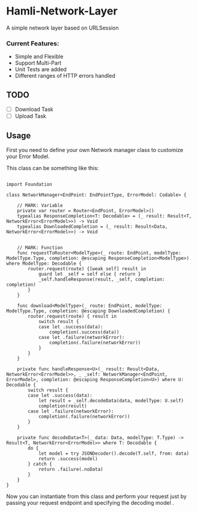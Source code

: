 # Hamli-Network-Layer
A simple network layer based on URLSession


### Current Features:

- Simple and Flexible
- Support Multi-Part 
- Unit Tests are added
- Different ranges of HTTP errors handled

## TODO
- [ ] Download Task
- [ ] Upload Task

## Usage

First you need to define your own Network manager class to customize your Error Model.

This class can be something like this:

```

import Foundation

class NetworkManager<EndPoint: EndPointType, ErrorModel: Codable> {
    
    // MARK: Variable
    private var router = Router<EndPoint, ErrorModel>()
    typealias ResponseCompletion<T: Decodable> = (_ result: Result<T, NetworkError<ErrorModel>>) -> Void
    typealias DownloadedCompletion = (_ result: Result<Data, NetworkError<ErrorModel>>) -> Void
    
    
    // MARK: Function
    func requestToRouter<ModelType>(_ route: EndPoint, modelType: ModelType.Type, completion: @escaping ResponseCompletion<ModelType>) where ModelType: Decodable {
        router.request(route) {[weak self] result in
            guard let _self = self else { return }
            _self.handleResponse(result, _self, completion: completion)
        }
    }
    
    func download<ModelType>(_ route: EndPoint, modelType: ModelType.Type, completion: @escaping DownloadedCompletion) {
        router.request(route) { result in
            switch result {
            case let .success(data):
                completion(.success(data))
            case let .failure(networkError):
                completion(.failure(networkError))
            }
        }
    }

    private func handleResponse<U>(_ result: Result<Data, NetworkError<ErrorModel>>, _ _self: NetworkManager<EndPoint, ErrorModel>, completion: @escaping ResponseCompletion<U>) where U: Decodable {
        switch result {
        case let .success(data):
            let result = _self.decodeData(data, modelType: U.self)
            completion(result)
        case let .failure(networkError):
            completion(.failure(networkError))
        }
    }
    
    private func decodeData<T>(_ data: Data, modelType: T.Type) -> Result<T, NetworkError<ErrorModel>> where T: Decodable {
        do {
            let model = try JSONDecoder().decode(T.self, from: data)
            return .success(model)
        } catch {
            return .failure(.noData)
        }
    }
}
```

Now you can instantiate from this class and perform your request just by passing your request endpoint and specifying the decoding model .
